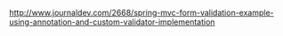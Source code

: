 http://www.journaldev.com/2668/spring-mvc-form-validation-example-using-annotation-and-custom-validator-implementation
